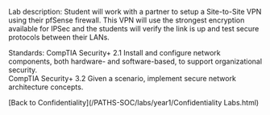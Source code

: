 Lab description: Student will work with a partner to setup a Site-to-Site VPN using their pfSense firewall.  This VPN will use the strongest encryption available for IPSec and the students will verify the link is up and test secure protocols between their LANs.

Standards: CompTIA Security+ 2.1 Install and configure network components, both hardware-
and software-based, to support organizational security. <br>
CompTIA Security+ 3.2 Given a scenario, implement secure network architecture concepts.

[Back to Confidentiality](/PATHS-SOC/labs/year1/Confidentiality Labs.html)
